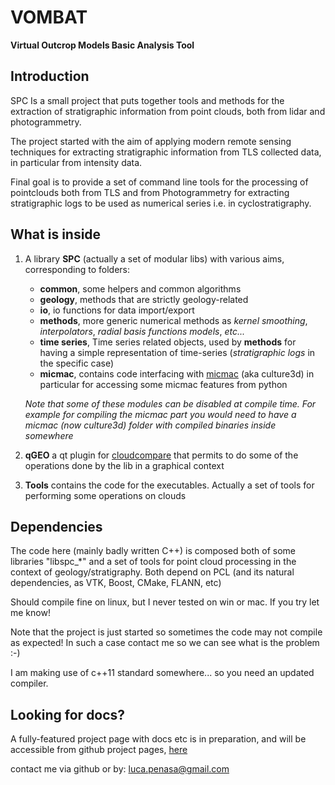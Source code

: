 VOMBAT
=====

**Virtual Outcrop Models Basic Analysis Tool**


Introduction
------------
SPC Is a small project that puts together tools and methods for the extraction of stratigraphic information from point clouds, both from lidar and photogrammetry.

The project started with the aim of applying modern remote sensing techniques for extracting stratigraphic information from TLS collected data, in particular from intensity data. 

Final goal is to provide a set of command line tools for the processing of pointclouds both from TLS and from Photogrammetry for extracting stratigraphic logs to be used as numerical series i.e. in cyclostratigraphy.

What is inside
--------------
1. A library **SPC** (actually a set of modular libs) with various aims, corresponding to folders:
	* __common__, some helpers and common algorithms
	* __geology__, methods that are strictly geology-related
	* __io__, io functions for data import/export
	* __methods__, more generic numerical methods as *kernel smoothing*, *interpolators*, *radial basis functions models*, *etc...* 
	* __time series__, Time series related objects, used by __methods__ for having a simple representation of time-series (*stratigraphic logs* in the specific case)
	* __micmac__, contains code interfacing with [micmac](http://www.micmac.ign.fr/) (aka culture3d) in particular for accessing some micmac features from python

    *Note that some of these modules can be disabled at compile time. For example for compiling the micmac part you would need to have a micmac (now culture3d) folder with compiled binaries inside somewhere*

2. **qGEO** a qt plugin for [cloudcompare](http://www.danielgm.net/cc/) that permits to do some of the operations done by the lib in a graphical context

3. **Tools** contains the code for the executables. Actually a set of tools for performing some operations on clouds

Dependencies
------------
The code here (mainly badly written C++) is composed both of some libraries "libspc_*" and a set of tools for point cloud processing in the context of geology/stratigraphy. Both depend on PCL (and its natural dependencies, as VTK, Boost, CMake, FLANN, etc)

Should compile fine on linux, but I never tested on win or mac. If you try let me know!

Note that the project is just started so sometimes the code may not compile as expected! In such a case contact me so we can see what is the problem :-)

I am making use of c++11 standard somewhere... so you need an updated compiler.

<!---
Some numerical methods have been implemented:

- `Kernel Smoothing`_ (KS): used for target-to-sensor intensity loss detrending (we do not have any yet implemented numerical model for compensating the loss of intensity due to the distance and the scattering angle). KS is also used for the reconstruction of stratigraphic logs from the intensity value from TLS data, ora also from RGB informations , i.e. from photogrammetric models.
-->

Looking for docs?
-----------------

A fully-featured project page with docs etc is in preparation, and will be accessible from github project pages, [here](http://luca-penasa.github.io/spc/ "SPC Project Page")


contact me via github or by: luca.penasa@gmail.com


